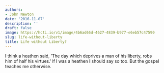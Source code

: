 ```yaml
---
authors:
- John Newton
date: '2016-11-07'
description: ''
draft: false
image: https://hcti.io/v1/image/4b6ad66d-4627-4839-b977-e6eb57c47590
slug: life-without-liberty
title: Life without Liberty?
---
```


I think a heathen said, 'The day which deprives a man of his liberty, robs him of half his virtues.' If I was a heathen I should say so too. But the gospel teaches me otherwise.
